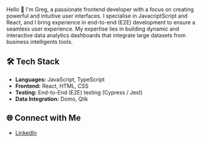 Hello  👋 I'm Greg, a passionate frontend developer with a focus on creating powerful and intuitive user interfaces. I specialise in JavacriptScript and React, and I bring experience in end-to-end (E2E) development to ensure a seamless user experience. My expertise lies in building dynamic and interactive data analytics dashboards that integrate large datasets from business intelligents tools.

## 🛠️ Tech Stack

- **Languages:** JavaScript, TypeScript
- **Frontend:** React, HTML, CSS
- **Testing:** End-to-End (E2E) testing (Cypress / Jest)
- **Data Integration:** Domo, Qlik

## 🌐 Connect with Me

- [LinkedIn](https://www.linkedin.com/in/gregmunro90/)
